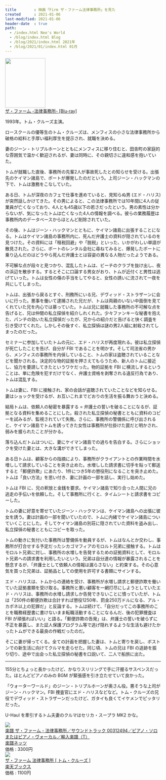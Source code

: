 ```yaml
---
title        : 映画「Firm ザ・ファーム法律事務所」を見た
created      : 2021-01-06
last-modified: 2021-01-06
header-date  : true
path:
  - /index.html Neo's World
  - /blog/index.html Blog
  - /blog/2021/index.html 2021年
  - /blog/2021/01/index.html 01月
---
```


<div class="ad-amazon">
  <div class="ad-amazon-image">
    <a href="https://www.amazon.co.jp/dp/B005KOK53I?tag=neos21-22&amp;linkCode=osi&amp;th=1&amp;psc=1">
      <img src="https://m.media-amazon.com/images/I/51J1gIuOsvL._SL160_.jpg" width="130" height="160">
    </a>
  </div>
  <div class="ad-amazon-info">
    <div class="ad-amazon-title">
      <a href="https://www.amazon.co.jp/dp/B005KOK53I?tag=neos21-22&amp;linkCode=osi&amp;th=1&amp;psc=1">ザ・ファーム -法律事務所- [Blu-ray]</a>
    </div>
  </div>
</div>

1993年。トム・クルーズ主演。

ロースクールの優等生のトム・クルーズは、メンフィスの小さな法律事務所から破格の給料と手厚い福利厚生を提示され、就職を決める。

妻のジーン・トリプルホーンとともにメンフィスに移り住むと、田舎町の家庭的な雰囲気で温かく歓迎されるが、妻は同時に、その親切さに違和感を抱いていた。

トムが就職した直後、事務所の先輩2人が事故死したとの知らせを受ける。出張先のケイマン諸島で、ボートが爆発したのだという。上司ジーン・ハックマンの下で、トムは激務をこなしていた。

ある日、トムが深夜のカフェで仕事を進めていると、見知らぬ男 (エド・ハリス) が突然話しかけてきた。その男によると、この法律事務所では10年間に4人の従業員が亡くなっており、4人とも45歳以下の若さだったという。男の素性は分からないが、気になったトムは亡くなった4人の情報を調べる。彼らの業務履歴は事務所内のデータベースからほとんど削除されていた。

その後、トムはジーン・ハックマンとともに、ケイマン諸島に出張することになる。トムはケイマン諸島の事務所内に、死んだ弁護士の資料が隠されているのを見つけた。その資料には「租税回避」や「脱税」といった、いかがわしい単語が散見された。さらに、ボートのレンタル会社に尋ねてみると、爆発したボートに乗り込んだのはどうやら死んだ弁護士とは容姿の異なる人物だったようである。

不可解な点が段々と見つかり、混乱したトムは、ビーチのクラブを抜け出し、夜の浜辺を散歩する。するとそこに口論する男女がおり、トムが近付くと男性は逃げていった。トムは女性の傷の手当をしてやると、女性の誘いに流されて一夜を共にしてしまった。

トムは、出張から戻るとすぐ、刑務所にいる兄、デヴィッド・ストラザーンに会いに行った。悪事を働いて逮捕された兄だが、トムは両親のいない中面倒を見てくれていた兄を内心では慕っていた。トムは兄に就職した事務所の不可解な点を告げると、兄は仲間の私立探偵を紹介しれくれた。少々ファンキーな秘書を抱えた、パンチの効いた私立探偵だったが、兄からの紹介だと告げると快く調査を引き受けてくれた。しかしその後すぐ、私立探偵は謎の男2人組に射殺されてしまったのだった。

セミナーに参加していたトムの元に、エド・ハリスが再度現れる。彼は私立探偵が死亡したことを告げ、自分が FBI であることを明かす。そして司法省の男から、メンフィスの事務所を内偵していること、トムの家は盗聴されていることなどを聞かされる。決定的な物的証拠を押さえてもらうため、新人のトムに接近し、協力を要請してきたというワケだった。物的証拠を FBI に横流しするということは、単に危険を犯すだけでなく、弁護士資格を剥奪される違反行為であり、トムは混乱する。

トムは妻に、FBI に接触され、家の会話が盗聴されていたことなどを知らせる。妻はショックを受けるが、お互いこれまでどおりの生活を振る舞おうと決める。

結局トムは、依頼人の秘密を暴露する = 弁護士の誓いを破ることになるが、証拠となる資料を集めることにした。殺された私立探偵の秘書とともに資料のコピーを試みるが、監視されていて失敗。さらに、事務所の警備係に呼び出されると、ケイマン諸島でトムを誘ってきた女性は事務所が仕掛けた罠だと明かされ、弱みを握られたことが分かる。

落ち込んだトムはついに、妻にケイマン諸島での過ちを告白する。さらにショックを受けた妻とは、大きな溝ができてしまった。

ある日トムは、顧客からの指摘により、事務所がクライアントとの作業時間を水増しして請求していることを突き止めた。水増しした請求書に切手を貼って郵送すると「郵便詐欺」にあたり、1件につき5年の懲役刑になることを突き止めた。トムは「良い方法」を思い付き、妻に計画の一部を話し、実行し始めた。

トムは FBI に、兄の釈放と金銭を要求。ケイマン諸島で知り合った人間に兄の逃走の手伝いを依頼した。そして事務所に行くと、タイムシートと請求書をコピーした。

トムの妻に好意を寄せていたジーン・ハックマンは、ケイマン諸島への出張に彼女を誘う。妻は計画の一部を聞いていたので、トムに内緒でケイマン諸島についていくことにした。そしてケイマン諸島の別荘に隠されていた資料を盗み出し、私立探偵の秘書とともにコピーを取った。

トムの動きに気付いた事務所は警備係を動員するが、トムはなんとか交わし、事務所が打合せする予定だったシカゴマフィアのモロルト兄弟に接触する。トムはモロルト兄弟に対し、事務所の水増しを告発するための証拠資料として、モロルト兄弟への請求書を利用したいという。兄弟は自分達の情報が暴露されることを懸念するが、「弁護士として依頼人の情報は漏らさない」と約束する。その心意気を買った兄弟は、証拠品としての使用を許可する書類にサインする。

エド・ハリスは、トムからの連絡を受け、事務所が水増し請求と郵便詐欺を働いていた証拠書類を受け取る。事務所と悪い顧客を一網打尽にしようとしていたエド・ハリスは、事務所の水増し請求しか告発できないことに憤っていたが、トムは「250件の郵便詐欺は合計すれば懲役1250年、罰金250万ドルになる、アル・カポネ以上の犯罪だ」と反論する。トムは続けて、「自分だってこの事務所のことを職務経歴書に書けないまま転職活動することになるんだ、後の犯罪捜査は FBI が頑張ればいい」と語る。「郵便詐欺の告発」は、弁護士の誓いを破らずに不正を暴露し、また証人保護プログラム等で逃げ隠れするような生活も避けたかったトムができる最良の作戦だったのだ。

そこに妻が帰ってくる。全ての計画を把握した妻は、トムと寄りを戻し、ボストンでの新生活に向けてクルマを走らせた。同じ頃、トムの兄は FBI の追跡を振り切り、途中で出会った私立探偵の秘書を口説いて、二人で船旅に出た。

---

155分とちょっと長かったけど、かなりスリリングで手に汗握るサスペンスだった。ほとんどピアノのみの BGM が緊張感を引き立たせていて良かった。

「ウォーターワールド」のジーン・トリプルホーンが奥さん役。悪そうな上司がジーン・ハックマン。FBI 捜査官にエド・ハリスなどなど。トム・クルーズの兄役でデヴィッド・ストラザーンだったけど、ガタイも良くてイケメンでピッタリだった。

U-Haul を牽引するトム夫妻のクルマはセリカ・スープラ MK2 かな。

<div class="ad-rakuten">
  <div class="ad-rakuten-image">
    <a href="https://hb.afl.rakuten.co.jp/hgc/g00ru052.waxyc866.g00ru052.waxyd091/?pc=https%3A%2F%2Fitem.rakuten.co.jp%2Fgakufu-nets%2F147442%2F&amp;m=http%3A%2F%2Fm.rakuten.co.jp%2Fgakufu-nets%2Fi%2F10058103%2F">
      <img src="https://thumbnail.image.rakuten.co.jp/@0_mall/gakufu-nets/cabinet/147001-148000/147442.jpg?_ex=128x128">
    </a>
  </div>
  <div class="ad-rakuten-info">
    <div class="ad-rakuten-title">
      <a href="https://hb.afl.rakuten.co.jp/hgc/g00ru052.waxyc866.g00ru052.waxyd091/?pc=https%3A%2F%2Fitem.rakuten.co.jp%2Fgakufu-nets%2F147442%2F&amp;m=http%3A%2F%2Fm.rakuten.co.jp%2Fgakufu-nets%2Fi%2F10058103%2F">楽譜 ザ・ファーム - 法律事務所／サウンドトラック 00312494／ピアノ・ソロまたはピアノ・ヴォーカル／輸入楽譜（T）</a>
    </div>
    <div class="ad-rakuten-shop">
      <a href="https://hb.afl.rakuten.co.jp/hgc/g00ru052.waxyc866.g00ru052.waxyd091/?pc=https%3A%2F%2Fwww.rakuten.co.jp%2Fgakufu-nets%2F&amp;m=http%3A%2F%2Fm.rakuten.co.jp%2Fgakufu-nets%2F">楽譜ネッツ</a>
    </div>
    <div class="ad-rakuten-price">価格 : 3300円</div>
  </div>
</div>

<div class="ad-rakuten">
  <div class="ad-rakuten-image">
    <a href="https://hb.afl.rakuten.co.jp/hgc/g00q0722.waxyc9ff.g00q0722.waxyd017/?pc=https%3A%2F%2Fitem.rakuten.co.jp%2Fbook%2F3967616%2F&amp;m=http%3A%2F%2Fm.rakuten.co.jp%2Fbook%2Fi%2F11592234%2F">
      <img src="https://thumbnail.image.rakuten.co.jp/@0_mall/book/cabinet/6075/4988113756075.jpg?_ex=128x128">
    </a>
  </div>
  <div class="ad-rakuten-info">
    <div class="ad-rakuten-title">
      <a href="https://hb.afl.rakuten.co.jp/hgc/g00q0722.waxyc9ff.g00q0722.waxyd017/?pc=https%3A%2F%2Fitem.rakuten.co.jp%2Fbook%2F3967616%2F&amp;m=http%3A%2F%2Fm.rakuten.co.jp%2Fbook%2Fi%2F11592234%2F">ザ・ファーム 法律事務所 [ トム・クルーズ ]</a>
    </div>
    <div class="ad-rakuten-shop">
      <a href="https://hb.afl.rakuten.co.jp/hgc/g00q0722.waxyc9ff.g00q0722.waxyd017/?pc=https%3A%2F%2Fwww.rakuten.co.jp%2Fbook%2F&amp;m=http%3A%2F%2Fm.rakuten.co.jp%2Fbook%2F">楽天ブックス</a>
    </div>
    <div class="ad-rakuten-price">価格 : 1100円</div>
  </div>
</div>
